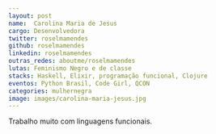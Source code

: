 ```yaml
---
layout: post
name:  Carolina Maria de Jesus
cargo: Desenvolvedora
twitter: roselmamendes
github: roselmamendes
linkedin: roselmamendes
outras_redes: aboutme/roselmamendes
lutas: Feminismo Negro e de classe
stacks: Haskell, Elixir, programação funcional, Clojure
eventos: Python Brasil, Code Girl, QCON
categories: mulhernegra
image: images/carolina-maria-jesus.jpg
---
```

Trabalho muito com linguagens funcionais.
